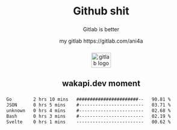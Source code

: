 <h1 align="center">Github shit</h1>

###

<p align="center">Gitlab is better</p>

<p align="center">my gitlab https://gitlab.com/ani4a</p>

###

<div align="center">
  <img src="https://cdn.jsdelivr.net/gh/devicons/devicon/icons/gitlab/gitlab-original.svg" height="40" width="52" alt="gitlab logo"  />
</div>

###

<h2 align="center">wakapi.dev moment</h2>

###

<!--START_SECTION:waka-->

```txt
Go        2 hrs 10 mins   #######################--   90.81 %
JSON      0 hrs 5 mins    #------------------------   03.71 %
unknown   0 hrs 4 mins    #------------------------   02.68 %
Bash      0 hrs 3 mins    #------------------------   02.19 %
Svelte    0 hrs 1 mins    -------------------------   00.62 %
```

<!--END_SECTION:waka-->

###
